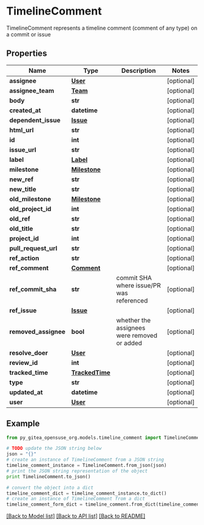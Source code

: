 # TimelineComment

TimelineComment represents a timeline comment (comment of any type) on a commit or issue

## Properties

Name | Type | Description | Notes
------------ | ------------- | ------------- | -------------
**assignee** | [**User**](User.md) |  | [optional] 
**assignee_team** | [**Team**](Team.md) |  | [optional] 
**body** | **str** |  | [optional] 
**created_at** | **datetime** |  | [optional] 
**dependent_issue** | [**Issue**](Issue.md) |  | [optional] 
**html_url** | **str** |  | [optional] 
**id** | **int** |  | [optional] 
**issue_url** | **str** |  | [optional] 
**label** | [**Label**](Label.md) |  | [optional] 
**milestone** | [**Milestone**](Milestone.md) |  | [optional] 
**new_ref** | **str** |  | [optional] 
**new_title** | **str** |  | [optional] 
**old_milestone** | [**Milestone**](Milestone.md) |  | [optional] 
**old_project_id** | **int** |  | [optional] 
**old_ref** | **str** |  | [optional] 
**old_title** | **str** |  | [optional] 
**project_id** | **int** |  | [optional] 
**pull_request_url** | **str** |  | [optional] 
**ref_action** | **str** |  | [optional] 
**ref_comment** | [**Comment**](Comment.md) |  | [optional] 
**ref_commit_sha** | **str** | commit SHA where issue/PR was referenced | [optional] 
**ref_issue** | [**Issue**](Issue.md) |  | [optional] 
**removed_assignee** | **bool** | whether the assignees were removed or added | [optional] 
**resolve_doer** | [**User**](User.md) |  | [optional] 
**review_id** | **int** |  | [optional] 
**tracked_time** | [**TrackedTime**](TrackedTime.md) |  | [optional] 
**type** | **str** |  | [optional] 
**updated_at** | **datetime** |  | [optional] 
**user** | [**User**](User.md) |  | [optional] 

## Example

```python
from py_gitea_opensuse_org.models.timeline_comment import TimelineComment

# TODO update the JSON string below
json = "{}"
# create an instance of TimelineComment from a JSON string
timeline_comment_instance = TimelineComment.from_json(json)
# print the JSON string representation of the object
print TimelineComment.to_json()

# convert the object into a dict
timeline_comment_dict = timeline_comment_instance.to_dict()
# create an instance of TimelineComment from a dict
timeline_comment_form_dict = timeline_comment.from_dict(timeline_comment_dict)
```
[[Back to Model list]](../README.md#documentation-for-models) [[Back to API list]](../README.md#documentation-for-api-endpoints) [[Back to README]](../README.md)


